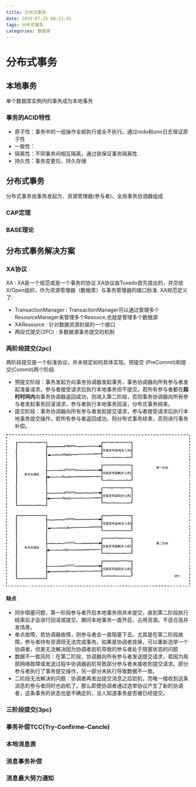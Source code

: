 ```yaml
---
title: 分布式事务
date: 2019-07-25 08:21:41
tags: 分布式事务
categories: 数据库
---
```

# 分布式事务
## 本地事务
单个数据库实例内的事务成为本地事务
### 事务的ACID特性
 - 原子性：事务中的一组操作全部执行或全不执行。通过redo和uno日志保证原子性
 - 一致性：
 - 隔离性：不同事务间相互隔离，通过锁保证事务隔离性
 - 持久性：事务变更后，持久存储

## 分布式事务
分布式事务由事务发起方、资源管理器(参与者)、全局事务协调器组成
### CAP定理
### BASE理论

## 分布式事务解决方案
### XA协议
XA : XA是一个规范或是一个事务的协议.XA协议由Tuxedo首先提出的，并交给X/Open组织，作为资源管理器（数据库）与事务管理器的接口标准.
XA规范定义了:
- TransactionManager : TransactionManager可以通过管理多个ResourceManager来管理多个Resouce,也就是管理多个数据源
- XAResource : 针对数据资源封装的一个接口
- 两段式提交(2PC) : 多数据源事务提交的机制

### 两阶段提交(2pc)
两阶段提交是一个标准协议，并未规定如何具体实现。预提交 (PreCommit)和提交(Commit)两个阶段.
- 预提交阶段：事务发起方向事务协调器发起事务，事务协调器向所有参与者发起准备请求，参与者接受请求后执行本地事务但不提交。若所有参与者都在**超时时间内**向事务协调器返回成功，则进入第二阶段，否则事务协调器向所有参与者发起事务回滚请求，参与者执行本地事务回滚，分布式事务结束。
- 提交阶段：事务协调器向所有参与者发起提交请求，参与者接受请求后执行本地事务提交操作。若所有参与者返回成功，则分布式事务结束，否则进行事务补偿。

![2PC流程](../images/distribution-transcation-2pc.jpg)
#### 缺点
- 同步阻塞问题，第一阶段参与者开启本地事务但并未提交，直到第二阶段执行结束后才会进行回滚或提交。期间本地事务一直开启，占用资源。不适合高并发场景。
- 单点故障，若协调器故障，则参与者会一直阻塞下去。尤其是在第二阶段故障，参与者持有资源但无法完成事务。如果是协调者挂掉，可以重新选举一个协调者，但是无法解决因为协调者宕机导致的参与者处于阻塞状态的问题
- 数据不一致风险：在第二阶段，协调器向所有参与者发送提交请求，若因为局部网络故障或发送过程中协调器宕机导致部分参与者未接收到提交请求。部分参与者执行了事务提交操作，另一部分未执行导致数据不一致。
- 二阶段无法解决的问题：协调者再发出提交消息之后宕机，而唯一接收到这条消息的参与者同时也宕机了。那么即使协调者通过选举协议产生了新的协调者，这条事务的状态也是不确定的，没人知道事务是否被已经提交。
### 三阶段提交(3pc)
### 事务补偿TCC(Try-Confirme-Cancle)
### 本地消息表
### 消息事务补偿
### 消息最大努力通知
